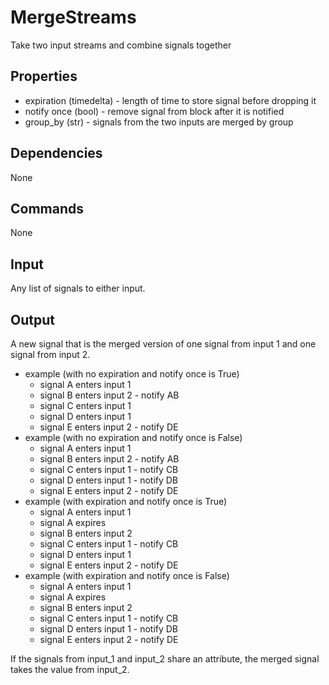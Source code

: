 MergeStreams
============

Take two input streams and combine signals together

Properties
----------
- expiration (timedelta) - length of time to store signal before dropping it
- notify once (bool) - remove signal from block after it is notified
- group_by (str) - signals from the two inputs are merged by group

Dependencies
------------
None

Commands
--------
None

Input
-----
Any list of signals to either input.

Output
------
A new signal that is the merged version of one signal from input 1 and one signal from input 2.

- example (with no expiration and notify once is True)
  - signal A enters input 1
  - signal B enters input 2 - notify AB
  - signal C enters input 1
  - signal D enters input 1
  - signal E enters input 2 - notify DE
- example (with no expiration and notify once is False)
  - signal A enters input 1
  - signal B enters input 2 - notify AB
  - signal C enters input 1 - notify CB
  - signal D enters input 1 - notify DB
  - signal E enters input 2 - notify DE
- example (with expiration and notify once is True)
  - signal A enters input 1
  - signal A expires
  - signal B enters input 2
  - signal C enters input 1 - notify CB
  - signal D enters input 1
  - signal E enters input 2 - notify DE
- example (with expiration and notify once is False)
  - signal A enters input 1
  - signal A expires
  - signal B enters input 2
  - signal C enters input 1 - notify CB
  - signal D enters input 1 - notify DB
  - signal E enters input 2 - notify DE

If the signals from input_1 and input_2 share an attribute, the merged signal takes the value from input_2.
